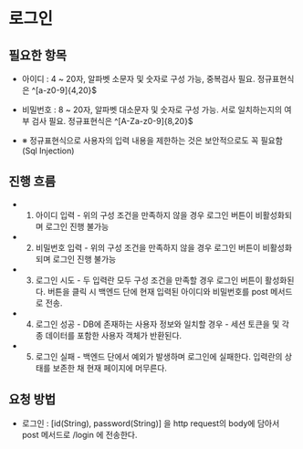 # 로그인

## 필요한 항목
- 아이디 : 4 ~ 20자, 알파벳 소문자 및 숫자로 구성 가능, 중복검사 필요. 정규표현식은 ^[a-z0-9]{4,20}$
- 비밀번호 : 8 ~ 20자, 알파벳 대소문자 및 숫자로 구성 가능. 서로 일치하는지의 여부 검사 필요. 정규표현식은 ^[A-Za-z0-9]{8,20}$ 

- ※ 정규표현식으로 사용자의 입력 내용을 제한하는 것은 보안적으로도 꼭 필요함(Sql Injection)

## 진행 흐름
- 1. 아이디 입력 - 위의 구성 조건을 만족하지 않을 경우 로그인 버튼이 비활성화되며 로그인 진행 불가능
- 2. 비밀번호 입력 - 위의 구성 조건을 만족하지 않을 경우 로그인 버튼이 비활성화되며 로그인 진행 불가능
- 3. 로그인 시도 - 두 입력란 모두 구성 조건을 만족할 경우 로그인 버튼이 활성화된다. 버튼을 클릭 시 백엔드 단에 현재 입력된 아이디와 비밀번호를 post 메서드 로 전송.
- 4. 로그인 성공 - DB에 존재하는 사용자 정보와 일치할 경우 - 세션 토큰을 및 각종 데이터를 포함한 사용자 객체가 반환된다.
- 5. 로그인 실패 - 백엔드 단에서 예외가 발생하며 로그인에 실패한다. 입력란의 상태를 보존한 채 현재 페이지에 머무른다.


## 요청 방법
- 로그인 : [id(String), password(String)] 을 http request의 body에 담아서 post 메서드로 /login 에 전송한다.